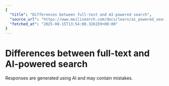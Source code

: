 ```yaml
---
{
  "title": "Differences between full-text and AI-powered search",
  "source_url": "https://www.meilisearch.com/docs/learn/ai_powered_search/difference_full_text_ai_search",
  "fetched_at": "2025-08-15T13:54:00.326159+00:00"
}
---
```


# Differences between full-text and AI-powered search

Responses are generated using AI and may contain mistakes.
